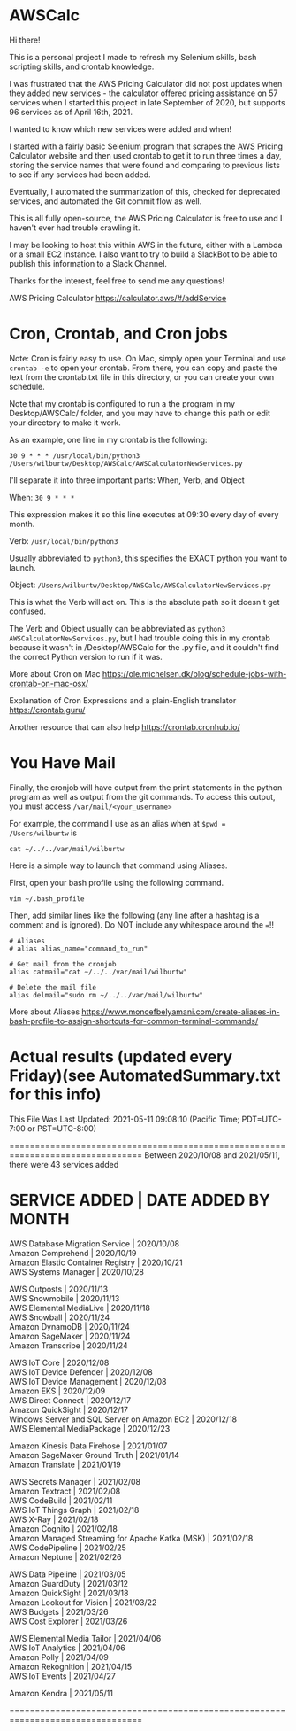 # AWSCalc

Hi there!

This is a personal project I made to refresh my Selenium skills, bash scripting
skills, and crontab knowledge.

I was frustrated that the AWS Pricing Calculator did not post updates when they
added new services - the calculator offered pricing assistance on 57 services
when I started this project in late September of 2020, but supports 96 services
as of April 16th, 2021.

I wanted to know which new services were added and when!

I started with a fairly basic Selenium program that scrapes the AWS Pricing
Calculator website and then used crontab to get it to run three times a day,
storing the service names that were found and comparing to previous lists to
see if any services had been added.

Eventually, I automated the summarization of this, checked for deprecated
services, and automated the Git commit flow as well.

This is all fully open-source, the AWS Pricing Calculator is free to use and I
haven't ever had trouble crawling it.

I may be looking to host this within AWS in the future, either with a Lambda
or a small EC2 instance. I also want to try to build a SlackBot to be able to
publish this information to a Slack Channel.

Thanks for the interest, feel free to send me any questions!


AWS Pricing Calculator
https://calculator.aws/#/addService




# Cron, Crontab, and Cron jobs

Note: Cron is fairly easy to use. On Mac, simply open your Terminal and use
`crontab -e` to open your crontab. From there, you can copy and paste the text
from the crontab.txt file in this directory, or you can create your own
schedule.

Note that my crontab is configured to run a the program in my Desktop/AWSCalc/
folder, and you may have to change this path or edit your directory to make it
work.

As an example, one line in my crontab is the following:

`30 9 * * * /usr/local/bin/python3 /Users/wilburtw/Desktop/AWSCalc/AWSCalculatorNewServices.py`

I'll separate it into three important parts: When, Verb, and Object

When: `30 9 * * * `

This expression makes it so this line executes at 09:30 every day of every month.

Verb: `/usr/local/bin/python3`

Usually abbreviated to `python3`, this specifies the EXACT python you want to launch.

Object: `/Users/wilburtw/Desktop/AWSCalc/AWSCalculatorNewServices.py`

This is what the Verb will act on. This is the absolute path so it doesn't get confused.


The Verb and Object usually can be abbreviated as `python3 AWSCalculatorNewServices.py`,
but I had trouble doing this in my crontab because it wasn't in /Desktop/AWSCalc
for the .py file, and it couldn't find the correct Python version to run if it was.


More about Cron on Mac
https://ole.michelsen.dk/blog/schedule-jobs-with-crontab-on-mac-osx/

Explanation of Cron Expressions and a plain-English translator
https://crontab.guru/

Another resource that can also help
https://crontab.cronhub.io/


# You Have Mail

Finally, the cronjob will have output from the print statements in the python
program as well as output from the git commands. To access this output, you must
access `/var/mail/<your_username>`

For example, the command I use as an alias when at `$pwd = /Users/wilburtw` is

`cat ~/../../var/mail/wilburtw`

Here is a simple way to launch that command using Aliases.

First, open your bash profile using the following command.

`vim ~/.bash_profile`

Then, add similar lines like the following (any line after a hashtag is a
comment and is ignored). Do NOT include any whitespace around the `=`!!

```
# Aliases
# alias alias_name="command_to_run"

# Get mail from the cronjob
alias catmail="cat ~/../../var/mail/wilburtw"

# Delete the mail file
alias delmail="sudo rm ~/../../var/mail/wilburtw"
```


More about Aliases
https://www.moncefbelyamani.com/create-aliases-in-bash-profile-to-assign-shortcuts-for-common-terminal-commands/



# Actual results (updated every Friday)(see AutomatedSummary.txt for this info)
This File Was Last Updated: 2021-05-11 09:08:10 (Pacific Time; PDT=UTC-7:00 or PST=UTC-8:00)



================================================================================
Between 2020/10/08 and 2021/05/11, there were 43 services added 


SERVICE ADDED | DATE ADDED BY MONTH
===================================
AWS Database Migration Service																						| 2020/10/08  
Amazon Comprehend																																			| 2020/10/19  
Amazon Elastic Container Registry																			| 2020/10/21  
AWS Systems Manager																																	| 2020/10/28  

AWS Outposts																																								| 2020/11/13  
AWS Snowmobile																																						| 2020/11/13  
AWS Elemental MediaLive																													| 2020/11/18  
AWS Snowball																																								| 2020/11/24  
Amazon DynamoDB																																					| 2020/11/24  
Amazon SageMaker																																				| 2020/11/24  
Amazon Transcribe																																			| 2020/11/24  

AWS IoT Core																																								| 2020/12/08  
AWS IoT Device Defender																													| 2020/12/08  
AWS IoT Device Management																											| 2020/12/08  
Amazon EKS																																										| 2020/12/09  
AWS Direct Connect																																		| 2020/12/17  
Amazon QuickSight																																			| 2020/12/17  
Windows Server and SQL Server on Amazon EC2									| 2020/12/18  
AWS Elemental MediaPackage																										| 2020/12/23  

Amazon Kinesis Data Firehose																								| 2021/01/07  
Amazon SageMaker Ground Truth																							| 2021/01/14  
Amazon Translate																																				| 2021/01/19  

AWS Secrets Manager																																	| 2021/02/08  
Amazon Textract																																					| 2021/02/08  
AWS CodeBuild																																							| 2021/02/11  
AWS IoT Things Graph																																| 2021/02/18  
AWS X-Ray																																											| 2021/02/18  
Amazon Cognito																																						| 2021/02/18  
Amazon Managed Streaming for Apache Kafka (MSK)					| 2021/02/18  
AWS CodePipeline																																				| 2021/02/25  
Amazon Neptune																																						| 2021/02/26  

AWS Data Pipeline																																			| 2021/03/05  
Amazon GuardDuty																																				| 2021/03/12  
Amazon QuickSight																																			| 2021/03/18  
Amazon Lookout for Vision																											| 2021/03/22  
AWS Budgets																																									| 2021/03/26  
AWS Cost Explorer																																			| 2021/03/26  

AWS Elemental Media Tailor																										| 2021/04/06  
AWS IoT Analytics																																			| 2021/04/06  
Amazon Polly																																								| 2021/04/09  
Amazon Rekognition																																		| 2021/04/15  
AWS IoT Events																																						| 2021/04/27  

Amazon Kendra																																							| 2021/05/11  




================================================================================
